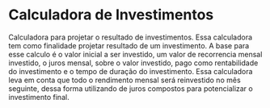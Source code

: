 # Calculadora de Investimentos
Calculadora para projetar o resultado de investimentos.
Essa calculadora tem como finalidade projetar resultado de um investimento. A base para esse calculo é o valor inicial a ser investido, um valor de recorrencia mensal investido, o juros mensal, sobre o valor investido, pago como rentabilidade do investimento e o tempo de duração do investimento. Essa calculadora leva em conta que todo o rendimento mensal será reinvestido no mês seguinte, dessa forma utilizando de juros compostos para potencializar o investimento final.
